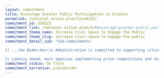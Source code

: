 ```yaml
---
layout: commitment
title: Encourage Greater Public Participation in Science
permalink: /national-action-plan/5/us0123/
commitment_id: US0123
commitment_link: /national-action-plan/5/#encourage-greater-public-participation-in-science
commitment_theme_name: Increase Civic Space to Engage the Public
commitment_theme_slug: increase-civic-space-to-engage-the-public
commitment_detail_sub: "Sub-Commitments:

1) ...the Biden-Harris Administration is committed to supporting citizen science efforts, such as the challenge launched earlier this year in partnership with the U.K. Government to develop privacy-preserving solutions for training artificial intelligence models.

2) Looking ahead, most agencies implementing prize competitions and challenges in recent years have indicated that they will continue to leverage such competitions and challenges, and the Biden-Harris Administration will commit to supporting these efforts to stimulate innova- tion, develop solutions to challenging problems, and advance core Administration and agency priorities."
commitment_status: On Track
commitment_narrative: placeholder
---
```


